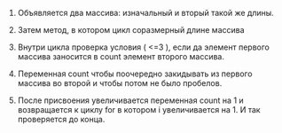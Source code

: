  1. Объявляется два массива: изначальный и вторый такой же длины.

2.  Затем метод, в котором цикл соразмерный длине массива

3. Внутри цикла проверка условия ( <=3 ), если да элемент первого массива заносится в count элемент второго массива. 
4. Переменная count чтобы поочередно закидывать из первого массива во второй и чтобы потом не было пробелов.
5. После присвоения увеличивается переменная count на 1 и возвращается к циклу for в котором i увеличивается на 1. И так проверяется до конца.
